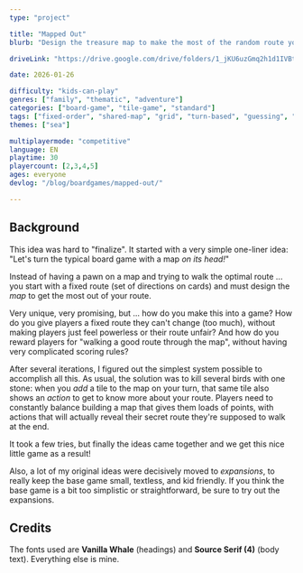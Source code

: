 ```yaml
---
type: "project"

title: "Mapped Out"
blurb: "Design the treasure map to make the most of the random route you were given at the start."

driveLink: "https://drive.google.com/drive/folders/1_jKU6uzGmq2h1d1IVBt3R_kadOrny3vB"

date: 2026-01-26

difficulty: "kids-can-play"
genres: ["family", "thematic", "adventure"]
categories: ["board-game", "tile-game", "standard"]
tags: ["fixed-order", "shared-map", "grid", "turn-based", "guessing", "bias", "variable-setup", "orientation", "set-collection", "high-score"]
themes: ["sea"]

multiplayermode: "competitive"
language: EN
playtime: 30
playercount: [2,3,4,5]
ages: everyone
devlog: "/blog/boardgames/mapped-out/"

---
```


## Background

This idea was hard to "finalize". It started with a very simple one-liner idea: "Let's turn the typical board game with a map _on its head!_"

Instead of having a pawn on a map and trying to walk the optimal route ... you start with a fixed route (set of directions on cards) and must design the _map_ to get the most out of your route.

Very unique, very promising, but ... how do you make this into a game? How do you give players a fixed route they can't change (too much), without making players just feel powerless or their route unfair? And how do you reward players for "walking a good route through the map", without having very complicated scoring rules?

After several iterations, I figured out the simplest system possible to accomplish all this. As usual, the solution was to kill several birds with one stone: when you _add_ a tile to the map on your turn, that same tile also shows an _action_ to get to know more about your route. Players need to constantly balance building a map that gives them loads of points, with actions that will actually reveal their secret route they're supposed to walk at the end.

It took a few tries, but finally the ideas came together and we get this nice little game as a result!

Also, a lot of my original ideas were decisively moved to _expansions_, to really keep the base game small, textless, and kid friendly. If you think the base game is a bit too simplistic or straightforward, be sure to try out the expansions.

## Credits

The fonts used are **Vanilla Whale** (headings) and **Source Serif (4)** (body text). Everything else is mine.

